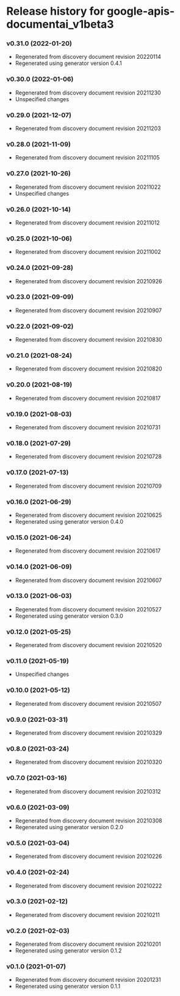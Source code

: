 # Release history for google-apis-documentai_v1beta3

### v0.31.0 (2022-01-20)

* Regenerated from discovery document revision 20220114
* Regenerated using generator version 0.4.1

### v0.30.0 (2022-01-06)

* Regenerated from discovery document revision 20211230
* Unspecified changes

### v0.29.0 (2021-12-07)

* Regenerated from discovery document revision 20211203

### v0.28.0 (2021-11-09)

* Regenerated from discovery document revision 20211105

### v0.27.0 (2021-10-26)

* Regenerated from discovery document revision 20211022
* Unspecified changes

### v0.26.0 (2021-10-14)

* Regenerated from discovery document revision 20211012

### v0.25.0 (2021-10-06)

* Regenerated from discovery document revision 20211002

### v0.24.0 (2021-09-28)

* Regenerated from discovery document revision 20210926

### v0.23.0 (2021-09-09)

* Regenerated from discovery document revision 20210907

### v0.22.0 (2021-09-02)

* Regenerated from discovery document revision 20210830

### v0.21.0 (2021-08-24)

* Regenerated from discovery document revision 20210820

### v0.20.0 (2021-08-19)

* Regenerated from discovery document revision 20210817

### v0.19.0 (2021-08-03)

* Regenerated from discovery document revision 20210731

### v0.18.0 (2021-07-29)

* Regenerated from discovery document revision 20210728

### v0.17.0 (2021-07-13)

* Regenerated from discovery document revision 20210709

### v0.16.0 (2021-06-29)

* Regenerated from discovery document revision 20210625
* Regenerated using generator version 0.4.0

### v0.15.0 (2021-06-24)

* Regenerated from discovery document revision 20210617

### v0.14.0 (2021-06-09)

* Regenerated from discovery document revision 20210607

### v0.13.0 (2021-06-03)

* Regenerated from discovery document revision 20210527
* Regenerated using generator version 0.3.0

### v0.12.0 (2021-05-25)

* Regenerated from discovery document revision 20210520

### v0.11.0 (2021-05-19)

* Unspecified changes

### v0.10.0 (2021-05-12)

* Regenerated from discovery document revision 20210507

### v0.9.0 (2021-03-31)

* Regenerated from discovery document revision 20210329

### v0.8.0 (2021-03-24)

* Regenerated from discovery document revision 20210320

### v0.7.0 (2021-03-16)

* Regenerated from discovery document revision 20210312

### v0.6.0 (2021-03-09)

* Regenerated from discovery document revision 20210308
* Regenerated using generator version 0.2.0

### v0.5.0 (2021-03-04)

* Regenerated from discovery document revision 20210226

### v0.4.0 (2021-02-24)

* Regenerated from discovery document revision 20210222

### v0.3.0 (2021-02-12)

* Regenerated from discovery document revision 20210211

### v0.2.0 (2021-02-03)

* Regenerated from discovery document revision 20210201
* Regenerated using generator version 0.1.2

### v0.1.0 (2021-01-07)

* Regenerated from discovery document revision 20201231
* Regenerated using generator version 0.1.1

